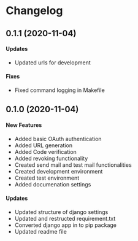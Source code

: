 # Changelog

## 0.1.1 (2020-11-04)

#### Updates

- Updated urls for development

#### Fixes

- Fixed command logging in Makefile

## 0.1.0 (2020-11-04)

#### New Features

- Added basic OAuth authentication
- Added URL generation
- Added Code verification
- Added revoking functionality
- Created send mail and test mail functionalities
- Created development environment
- Created test environment
- Added documenation settings

#### Updates

- Updated structure of django settings
- Updated and restructed requirement.txt
- Converted django app in to pip package
- Updated readme file

